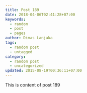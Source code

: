 ```yaml
---
title: Post 189
date: 2018-04-06T02:41:28+07:00
keywords:
  - random
  - post
  - pages
author: Dimas Lanjaka
tags:
  - random post
  - untagged
category:
  - random post
  - uncategorized
updated: 2015-08-19T00:36:11+07:00
---
```

This is content of post 189